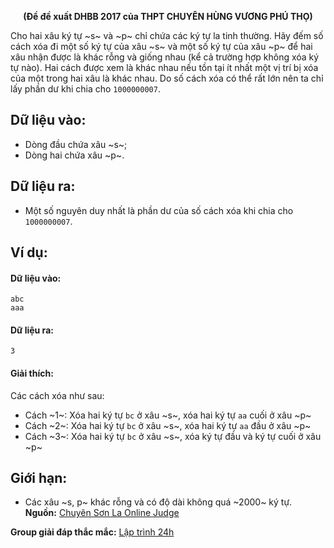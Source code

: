 **<center>(Đề đề xuất DHBB 2017 của THPT CHUYÊN HÙNG VƯƠNG PHÚ THỌ)</center>**

Cho hai xâu ký tự ~s~ và ~p~ chỉ chứa các ký tự la tinh thường. Hãy đếm số cách xóa đi một số ký tự của xâu ~s~ và một số ký tự của xâu ~p~ để hai xâu nhận được là khác rỗng và giống nhau (kể cả trường hợp không xóa ký tự nào). Hai cách được xem là khác nhau nếu tồn tại ít nhất một vị trí bị xóa của một trong hai xâu là khác nhau. Do số cách xóa có thể rất lớn nên ta chỉ lấy phần dư khi chia cho `1000000007`.

## Dữ liệu vào:
- Dòng đầu chứa xâu ~s~;
- Dòng hai chứa xâu ~p~.

## Dữ liệu ra:
- Một số nguyên duy nhất là phần dư của số cách xóa khi chia cho `1000000007`.

## Ví dụ:
#### Dữ liệu vào:
```
abc
aaa
```

#### Dữ liệu ra:
```
3
```

#### Giải thích:
Các cách xóa như sau:
- Cách ~1~: Xóa hai ký tự `bc` ở xâu ~s~, xóa hai ký tự `aa` cuối ở xâu ~p~
- Cách ~2~: Xóa hai ký tự `bc` ở xâu ~s~, xóa hai ký tự `aa` đầu ở xâu ~p~
- Cách ~3~: Xóa hai ký tự `bc` ở xâu ~s~, xóa ký tự đầu và ký tự cuối ở xâu ~p~

## Giới hạn:
- Các xâu ~s, p~ khác rỗng và có độ dài không quá ~2000~ ký tự.
**Nguồn:** [Chuyên Sơn La Online Judge](http://csloj.ddns.net/)

**Group giải đáp thắc mắc:** [Lập trình 24h](https://www.facebook.com/groups/1386904321519984)